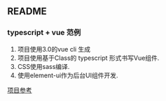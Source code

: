 ## README

### typescript + vue 范例

1. 项目使用3.0的vue cli 生成
2. 项目使用基于Class的 typescript 形式书写Vue组件.
3. CSS使用sass编译.
4. 使用element-ui作为后台UI组件开发.



[项目参考](https://github.com/xiaomuzhu/vue-ts-daily)
